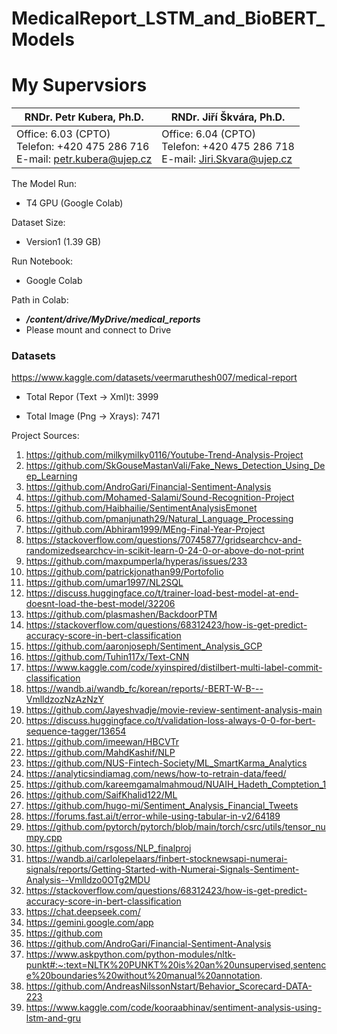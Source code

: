 # MedicalReport_LSTM_and_BioBERT_Models



My Supervsiors
===================

| RNDr. Petr Kubera, Ph.D.          | RNDr. Jiří Škvára, Ph.D.    | 
| --------------------------------- | --------------------------- | 
| Office:  		6.03 (CPTO)<br>Telefon:  	+420 475 286 716<br>E-mail: 		petr.kubera@ujep.cz | Office:  		6.04 (CPTO)<br>Telefon:  	+420 475 286 718<br>E-mail: 		Jiri.Skvara@ujep.cz | 



The Model Run:		
- T4 GPU (Google Colab)

Dataset Size:
- Version1  (1.39 GB)

Run Notebook: 		
- Google Colab

Path in Colab:		
- **_/content/drive/MyDrive/medical_reports_**
- Please mount and connect to Drive



### Datasets

https://www.kaggle.com/datasets/veermaruthesh007/medical-report

- Total Repor (Text -> Xml)t: 3999

- Total Image (Png -> Xrays): 7471

Project Sources: 

1.	https://github.com/milkymilky0116/Youtube-Trend-Analysis-Project
2.	https://github.com/SkGouseMastanVali/Fake_News_Detection_Using_Deep_Learning
3.	https://github.com/AndroGari/Financial-Sentiment-Analysis
4.	https://github.com/Mohamed-Salami/Sound-Recognition-Project
5.	https://github.com/Haibhailie/SentimentAnalysisEmonet
6.	https://github.com/pmanjunath29/Natural_Language_Processing
7.	https://github.com/Abhiram1999/MEng-Final-Year-Project
8.	https://stackoverflow.com/questions/70745877/gridsearchcv-and-randomizedsearchcv-in-scikit-learn-0-24-0-or-above-do-not-print
9.	https://github.com/maxpumperla/hyperas/issues/233
10.	https://github.com/patrickjonathan99/Portofolio
11.	https://github.com/umar1997/NL2SQL
12.	https://discuss.huggingface.co/t/trainer-load-best-model-at-end-doesnt-load-the-best-model/32206
13.	https://github.com/plasmashen/BackdoorPTM
14.	https://stackoverflow.com/questions/68312423/how-is-get-predict-accuracy-score-in-bert-classification
15.	https://github.com/aaronjoseph/Sentiment_Analysis_GCP
16.	https://github.com/Tuhin117x/Text-CNN
17.	https://www.kaggle.com/code/xyinspired/distilbert-multi-label-commit-classification
18.	https://wandb.ai/wandb_fc/korean/reports/-BERT-W-B---VmlldzozNzAzNzY
19.	https://github.com/Jayeshvadje/movie-review-sentiment-analysis-main
20.	https://discuss.huggingface.co/t/validation-loss-always-0-0-for-bert-sequence-tagger/13654
21.	https://github.com/imeewan/HBCVTr
22.	https://github.com/MahdKashif/NLP
23.	https://github.com/NUS-Fintech-Society/ML_SmartKarma_Analytics
24.	https://analyticsindiamag.com/news/how-to-retrain-data/feed/
25.	https://github.com/kareemgamalmahmoud/NUAIH_Hadeth_Comptetion_1
26.	https://github.com/SaifKhalid122/ML
27.	https://github.com/hugo-mi/Sentiment_Analysis_Financial_Tweets
28.	https://forums.fast.ai/t/error-while-using-tabular-in-v2/64189
29.	https://github.com/pytorch/pytorch/blob/main/torch/csrc/utils/tensor_numpy.cpp
30.	https://github.com/rsgoss/NLP_finalproj
31.	https://wandb.ai/carlolepelaars/finbert-stocknewsapi-numerai-signals/reports/Getting-Started-with-Numerai-Signals-Sentiment-Analysis--Vmlldzo0OTg2MDU
32.	https://stackoverflow.com/questions/68312423/how-is-get-predict-accuracy-score-in-bert-classification
33.	https://chat.deepseek.com/
34.	https://gemini.google.com/app
35.	https://github.com
36.	https://github.com/AndroGari/Financial-Sentiment-Analysis
37.	https://www.askpython.com/python-modules/nltk-punkt#:~:text=NLTK%20PUNKT%20is%20an%20unsupervised,sentence%20boundaries%20without%20manual%20annotation.
38.	https://github.com/AndreasNilssonNstart/Behavior_Scorecard-DATA-223
39.	https://www.kaggle.com/code/kooraabhinav/sentiment-analysis-using-lstm-and-gru

